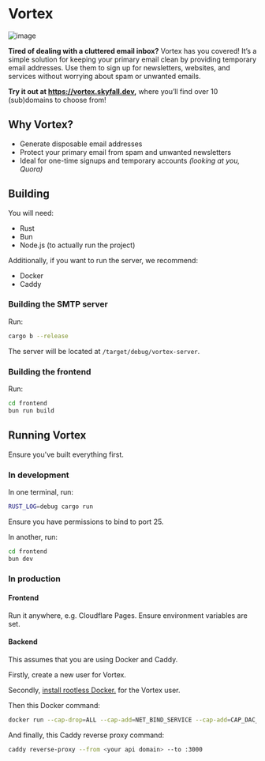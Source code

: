 # Vortex

![image](https://cloud-tyy4wckc7-hack-club-bot.vercel.app/0image.png)

**Tired of dealing with a cluttered email inbox?** Vortex has you covered! It’s a simple solution for keeping your primary email clean by providing temporary email addresses. Use them to sign up for newsletters, websites, and services without worrying about spam or unwanted emails.

**Try it out at <https://vortex.skyfall.dev>,** where you’ll find over 10 (sub)domains to choose from!

## Why Vortex?

- Generate disposable email addresses
- Protect your primary email from spam and unwanted newsletters
- Ideal for one-time signups and temporary accounts _(looking at you, Quora)_

## Building

You will need:

- Rust
- Bun
- Node.js (to actually run the project)

Additionally, if you want to run the server, we recommend:

- Docker
- Caddy

### Building the SMTP server

Run:

```bash
cargo b --release
```

The server will be located at `/target/debug/vortex-server`.

### Building the frontend

Run:

```bash
cd frontend
bun run build
```

## Running Vortex

Ensure you've built everything first.

### In development

In one terminal, run:

```bash
RUST_LOG=debug cargo run
```

Ensure you have permissions to bind to port 25.

In another, run:

```bash
cd frontend
bun dev
```

### In production

#### Frontend

Run it anywhere, e.g. Cloudflare Pages. Ensure environment variables are set.

#### Backend

This assumes that you are using Docker and Caddy.

Firstly, create a new user for Vortex.

Secondly, [install rootless Docker.](https://docs.docker.com/engine/security/rootless) for the Vortex user.

Then this Docker command:

```bash
docker run --cap-drop=ALL --cap-add=NET_BIND_SERVICE --cap-add=CAP_DAC_OVERRIDE ghcr.io/skyfallwastaken/vortex.email:latest
```

And finally, this Caddy reverse proxy command:

```bash
caddy reverse-proxy --from <your api domain> --to :3000
```

<br>
